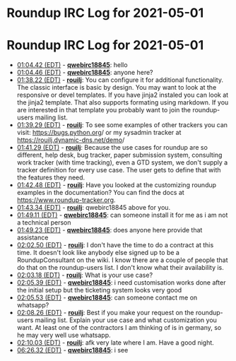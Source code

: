 # Roundup IRC Log for 2021-05-01 #
# Roundup IRC Log for 2021-05-01
* <a href="#01:04.42" id="01:04.42">01:04.42 (EDT)</a> - __[qwebirc18845](https://github.com/qwebirc18845)__: hello
* <a href="#01:04.46" id="01:04.46">01:04.46 (EDT)</a> - __[qwebirc18845](https://github.com/qwebirc18845)__: anyone here?
* <a href="#01:38.22" id="01:38.22">01:38.22 (EDT)</a> - __[rouilj](https://github.com/rouilj)__: You can configure it for additional functionality. The classic interface is basic by design. You may want to look at the responsive or devel templates. If you have jinja2 instaled you can look at the jinja2 template. That also supports formating using markdown. If you are interested in that template you probably want to join the roundup-users mailing list.
* <a href="#01:39.29" id="01:39.29">01:39.29 (EDT)</a> - __[rouilj](https://github.com/rouilj)__: To see some examples of other trackers you can visit: <https://bugs.python.org>/ or my sysadmin tracker at <https://rouilj.dynamic-dns.net/demo>/
* <a href="#01:41.29" id="01:41.29">01:41.29 (EDT)</a> - __[rouilj](https://github.com/rouilj)__: Because the use cases for roundup are so different, help desk, bug tracker, paper submission system, consulting work tracker (with time tracking), even a GTD system, we don't supply a tracker definition for every use case. The user gets to define that with the features they need.
* <a href="#01:42.48" id="01:42.48">01:42.48 (EDT)</a> - __[rouilj](https://github.com/rouilj)__: Have you looked at the customizing roundup examples in the documentation? You can find the docs at <https://www.roundup-tracker.org>.
* <a href="#01:43.34" id="01:43.34">01:43.34 (EDT)</a> - __[rouilj](https://github.com/rouilj)__: qwebirc18845 above for you.
* <a href="#01:49.11" id="01:49.11">01:49.11 (EDT)</a> - __[qwebirc18845](https://github.com/qwebirc18845)__: can someone install it for me as i am not a technical person
* <a href="#01:49.23" id="01:49.23">01:49.23 (EDT)</a> - __[qwebirc18845](https://github.com/qwebirc18845)__: does anyone here provide that assistance
* <a href="#02:02.50" id="02:02.50">02:02.50 (EDT)</a> - __[rouilj](https://github.com/rouilj)__: I don't have the time to do a contract at this time. It doesn't look like anybody else signed up to be a RoundupConsultant on the wiki. I know there are a couple of people that do that on the roundup-users list. I don't know what their availability is.
* <a href="#02:03.18" id="02:03.18">02:03.18 (EDT)</a> - __[rouilj](https://github.com/rouilj)__: What is your use case?
* <a href="#02:05.39" id="02:05.39">02:05.39 (EDT)</a> - __[qwebirc18845](https://github.com/qwebirc18845)__: i need customisation works done after the initial setup but the ticketing system looks very good
* <a href="#02:05.53" id="02:05.53">02:05.53 (EDT)</a> - __[qwebirc18845](https://github.com/qwebirc18845)__: can someone contact me on whatsapp?
* <a href="#02:08.26" id="02:08.26">02:08.26 (EDT)</a> - __[rouilj](https://github.com/rouilj)__: Best if you make your request on the roundup-users mailing list. Explain your use case and what customization you want. At least one of the contractors I am thinking of is in germany, so he may very well use whatsapp.
* <a href="#02:10.03" id="02:10.03">02:10.03 (EDT)</a> - __[rouilj](https://github.com/rouilj)__: afk very late where I am. Have a good night.
* <a href="#06:26.32" id="06:26.32">06:26.32 (EDT)</a> - __[qwebirc18845](https://github.com/qwebirc18845)__: i see
